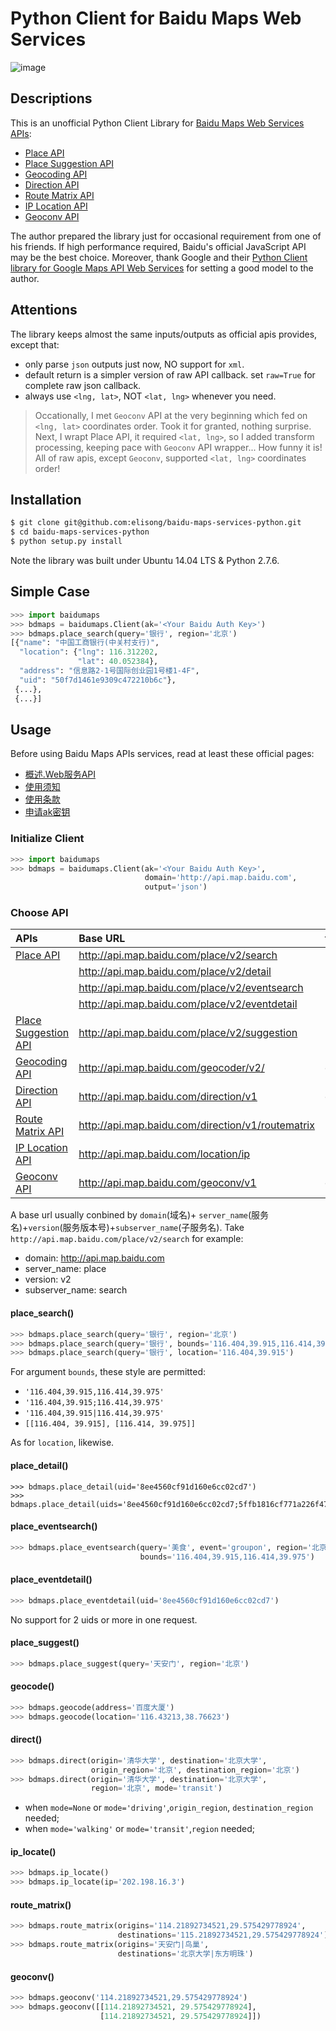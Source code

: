Python Client for Baidu Maps Web Services
=============================================

![image](./data/baidumaps.png)

## Descriptions

This is an unofficial Python Client Library for [Baidu Maps Web Services APIs][baiduapis]:

- [Place API]
- [Place Suggestion API]
- [Geocoding API]
- [Direction API]
- [Route Matrix API]
- [IP Location API]
- [Geoconv API]

The author prepared the library just for occasional requirement from one of his friends. If high performance required, Baidu's official JavaScript API may be the best choice. Moreover, thank Google and their [Python Client library for Google Maps API Web Services][googleapis] for setting a good model to the author.

## Attentions

The library keeps almost the same inputs/outputs as official apis provides, except that:

- only parse `json` outputs just now, NO support for `xml`.
- default return is a simpler version of raw API callback. set `raw=True` for complete raw json callback.
- always use `<lng, lat>`, NOT `<lat, lng>` whenever you need.

>  Occationally, I met `Geoconv` API at the very beginning which fed on `<lng, lat>` coordinates order. Took it for granted, nothing surprise. Next, I wrapt Place API, it required `<lat, lng>`, so I added transform processing, keeping pace with `Geoconv` API wrapper... How funny it is! All of raw apis, except `Geoconv`, supported `<lat, lng>` coordinates order!

## Installation
```sh
$ git clone git@github.com:elisong/baidu-maps-services-python.git
$ cd baidu-maps-services-python
$ python setup.py install
```
Note the library was built under Ubuntu 14.04 LTS & Python 2.7.6.

## Simple Case

```python
>>> import baidumaps
>>> bdmaps = baidumaps.Client(ak='<Your Baidu Auth Key>')
>>> bdmaps.place_search(query='银行', region='北京')
[{"name": "中国工商银行(中关村支行)",
  "location": {"lng": 116.312202,
               "lat": 40.052384},
  "address": "信息路2-1号国际创业园1号楼1-4F",
  "uid": "50f7d1461e9309c472210b6c"},
 {...},
 {...}]
```

## Usage
Before using Baidu Maps APIs services, read at least these official pages:

- [概述.Web服务API][gaishu]
- [使用须知][xuzhi]
- [使用条款][tiaokuan]
- [申请ak密钥][aklink]


### Initialize Client
```python
>>> import baidumaps
>>> bdmaps = baidumaps.Client(ak='<Your Baidu Auth Key>',
                              domain='http://api.map.baidu.com',
                              output='json')
```

### Choose API

|APIs|Base URL|function here|
|:--|:--|:--|
|[Place API]|http://api.map.baidu.com/place/v2/search|place_search|
||http://api.map.baidu.com/place/v2/detail|place_detail|
||http://api.map.baidu.com/place/v2/eventsearch|place_eventsearch|
||http://api.map.baidu.com/place/v2/eventdetail|place_eventdetail|
|[Place Suggestion API]|http://api.map.baidu.com/place/v2/suggestion|place_suggest|
|[Geocoding API]|http://api.map.baidu.com/geocoder/v2/|geocode|
|[Direction API]|http://api.map.baidu.com/direction/v1|direct|
|[Route Matrix API]|http://api.map.baidu.com/direction/v1/routematrix|route_matrix|
|[IP Location API]|http://api.map.baidu.com/location/ip|ip_locate|
|[Geoconv API]|http://api.map.baidu.com/geoconv/v1|geoconv|

A base url usually conbined by `domain`(域名)+ `server_name`(服务名)+`version`(服务版本号)+`subserver_name`(子服务名). Take `http://api.map.baidu.com/place/v2/search` for example:

- domain: http://api.map.baidu.com
- server_name: place
- version: v2
- subserver_name: search

#### place_search()
```python
>>> bdmaps.place_search(query='银行', region='北京')
>>> bdmaps.place_search(query='银行', bounds='116.404,39.915,116.414,39.975')
>>> bdmaps.place_search(query='银行', location='116.404,39.915')
```

For argument `bounds`, these style are permitted:

- `'116.404,39.915,116.414,39.975'`
- `'116.404,39.915;116.414,39.975'`
- `'116.404,39.915|116.414,39.975'`
- `[[116.404, 39.915], [116.414, 39.975]]`

As for `location`, likewise.

#### place_detail()
```pyton
>>> bdmaps.place_detail(uid='8ee4560cf91d160e6cc02cd7')
>>> bdmaps.place_detail(uids='8ee4560cf91d160e6cc02cd7;5ffb1816cf771a226f476058')
```

#### place_eventsearch()
```python
>>> bdmaps.place_eventsearch(query='美食', event='groupon', region='北京',
                             bounds='116.404,39.915,116.414,39.975')
```

#### place_eventdetail()
```python
>>> bdmaps.place_eventdetail(uid='8ee4560cf91d160e6cc02cd7')
```
No support for 2 uids or more in one request.

#### place_suggest()
```python
>>> bdmaps.place_suggest(query='天安门', region='北京')
```

#### geocode()
```python
>>> bdmaps.geocode(address='百度大厦')
>>> bdmaps.geocode(location='116.43213,38.76623')
```

#### direct()
```python
>>> bdmaps.direct(origin='清华大学', destination='北京大学',
                  origin_region='北京', destination_region='北京')
>>> bdmaps.direct(origin='清华大学', destination='北京大学',
                  region='北京', mode='transit')
```
- when `mode=None` or `mode='driving'`,`origin_region`, `destination_region` needed;
- when `mode='walking'` or `mode='transit'`,`region` needed;

#### ip_locate()
```python
>>> bdmaps.ip_locate()
>>> bdmaps.ip_locate(ip='202.198.16.3')
```

#### route_matrix()
```python
>>> bdmaps.route_matrix(origins='114.21892734521,29.575429778924',
                        destinations='115.21892734521,29.575429778924')
>>> bdmaps.route_matrix(origins='天安门|鸟巢',
                        destinations='北京大学|东方明珠')
```

#### geoconv()
```python
>>> bdmaps.geoconv('114.21892734521,29.575429778924')
>>> bdmaps.geoconv([[114.21892734521, 29.575429778924],
                    [114.21892734521, 29.575429778924]])
```

[baiduapis]: http://developer.baidu.com/map/index.php?title=webapi
[Place API]: http://developer.baidu.com/map/index.php?title=webapi/guide/webservice-placeapi
[Place Suggestion API]: http://developer.baidu.com/map/index.php?title=webapi/place-suggestion-api
[Geocoding API]: http://developer.baidu.com/map/index.php?title=webapi/guide/webservice-geocoding
[Direction API]: http://developer.baidu.com/map/index.php?title=webapi/direction-api
[Route Matrix API]: http://developer.baidu.com/map/index.php?title=webapi/route-matrix-api
[IP Location API]: http://developer.baidu.com/map/index.php?title=webapi/ip-api
[Geoconv API]: http://developer.baidu.com/map/index.php?title=webapi/guide/changeposition
[googleapis]: https://github.com/googlemaps/google-maps-services-python
[application link]: http://lbsyun.baidu.com/apiconsole/key?application=key
[gaishu]: http://developer.baidu.com/map/index.php?title=webapi
[tiaokuan]: http://developer.baidu.com/map/index.php?title=open/law
[xuzhi]: http://developer.baidu.com/map/index.php?title=open/question
[aklink]: http://lbsyun.baidu.com/apiconsole/key?application=key
